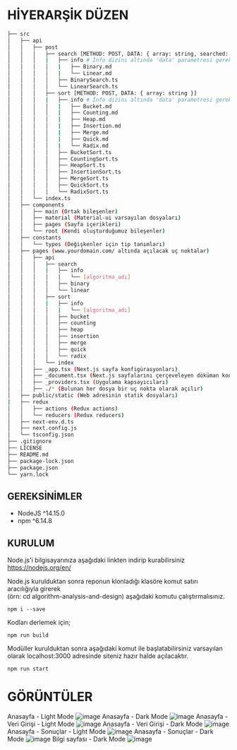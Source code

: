 # HİYERARŞİK DÜZEN
  
```bash
├── src
│   ├── api 
│   │   ├── post 
│   │   │   ├── search [METHOD: POST, DATA: { array: string, searched: string }]
│   │   │   |   ├── info # İnfo dizini altında 'data' parametresi gerekmez.
│   │   │   │   |   ├── Binary.md
│   │   │   │   |   └── Linear.md
│   │   │   │   ├── BinarySearch.ts
│   │   │   │   └── LinearSearch.ts
│   │   │   ├── sort [METHOD: POST, DATA: { array: string }] 
│   │   │   |   ├── info # İnfo dizini altında 'data' parametresi gerekmez.
│   │   │   │   |   ├── Bucket.md
│   │   │   │   |   ├── Counting.md
│   │   │   │   |   ├── Heap.md
│   │   │   │   |   ├── Insertion.md
│   │   │   │   |   ├── Merge.md
│   │   │   │   |   ├── Quick.md
│   │   │   │   |   └── Radix.md
│   │   │   │   ├── BucketSort.ts
│   │   │   │   ├── CountingSort.ts 
│   │   │   │   ├── HeapSort.ts 
│   │   │   │   ├── InsertionSort.ts 
│   │   │   │   ├── MergeSort.ts 
│   │   │   │   ├── QuickSort.ts
│   │   │   │   └── RadixSort.ts
│   │   └── index.ts 
│   ├── components
│   │   ├── main (Ortak bileşenler)
│   │   ├── material (Material-ui varsayılan dosyaları)
│   │   ├── pages (Sayfa içerikleri)
│   │   └── root (Kendi oluşturduğumuz bileşenler)
│   ├── constants
│   │   └── types (Değişkenler için tip tanımları)
│   ├── pages (www.yourdomain.com/ altında açılacak uç noktalar)
│   │   ├── api
│   │   │   ├── search 
│   │   │   |   ├── info 
│   │   │   │   |   └── [algoritma_adı]
│   │   │   │   ├── binary
│   │   │   │   └── linear
│   │   │   ├── sort
│   │   │   |   ├── info 
│   │   │   │   |   └── [algoritma_adı]
│   │   │   │   ├── bucket
│   │   │   │   ├── counting
│   │   │   │   ├── heap
│   │   │   │   ├── insertion
│   │   │   │   ├── merge
│   │   │   │   ├── quick
│   │   │   │   └── radix
│   │   │   └── index
│   │   ├── _app.tsx (Next.js sayfa konfigürasyonları)
│   │   ├── _document.tsx (Next.js sayfalarını çerçeveleyen döküman konfigürasyonları)
│   │   ├── _providers.tsx (Uygulama kapsayıcıları)
│   │   ├── ./* (Bulunan her dosya bir uç nokta olarak açılır)
│   ├── public/static (Web adresinin statik dosyaları)
|   ├── redux
│   │   ├── actions (Redux actions)
│   │   └── reducers (Redux reducers)
│   ├── next-env.d.ts
│   ├── next.config.js
│   └── tsconfig.json
├── .gitignore
├── LICENSE
├── README.md
├── package-lock.json
├── package.json
└── yarn.lock
```
## GEREKSİNİMLER
- NodeJS ^14.15.0
- npm ^6.14.8

## KURULUM

Node.js'i bilgisayarınıza aşağıdaki linkten indirip kurabilirsiniz  
https://nodejs.org/en/  

Node.js kurulduktan sonra reponun klonladığı klasöre komut satırı aracılığıyla girerek   
(örn: cd algorithm-analysis-and-design) aşağıdaki komutu çalıştırmalısınız.

    npm i --save
    
Kodları derlemek için;

    npm run build

Modüller kurulduktan sonra aşağıdaki komut ile başlatabilirsiniz varsayılan olarak localhost:3000 adresinde siteniz hazır halde açılacaktır.

    npm run start
    
# GÖRÜNTÜLER
Anasayfa - Light Mode
![image](https://user-images.githubusercontent.com/51250249/104730102-7a8a1c00-574a-11eb-9824-e6244b9d487a.png)
Anasayfa - Dark Mode
![image](https://user-images.githubusercontent.com/51250249/104730177-a0172580-574a-11eb-9019-6ad16742c967.png)
Anasayfa - Veri Girişi - Light Mode
![image](https://user-images.githubusercontent.com/51250249/104731818-511ebf80-574d-11eb-88e6-601c8a9bda2f.png)
Anasayfa - Veri Girişi - Dark Mode
![image](https://user-images.githubusercontent.com/51250249/104731925-76abc900-574d-11eb-83c8-0810ccbb7288.png)
Anasayfa - Sonuçlar - Light Mode
![image](https://user-images.githubusercontent.com/51250249/104732059-b2469300-574d-11eb-92f0-272f54cb8470.png)
Anasayfa - Sonuçlar - Dark Mode
![image](https://user-images.githubusercontent.com/51250249/104731990-90e5a700-574d-11eb-9a74-8423676fe622.png)
Bilgi sayfası - Dark Mode
![image](https://user-images.githubusercontent.com/51250249/104730247-bf15b780-574a-11eb-8376-54c4c1fd01d4.png)

